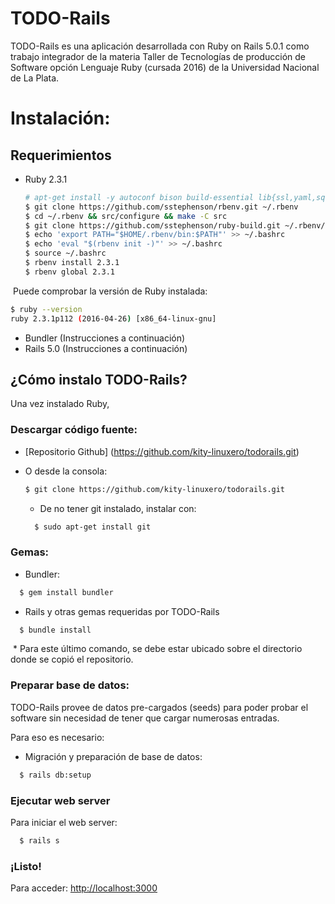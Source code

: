 # TODO-Rails

TODO-Rails es una aplicación desarrollada con Ruby on Rails 5.0.1 como trabajo integrador de la materia Taller de Tecnologías de producción de Software opción Lenguaje Ruby (cursada 2016) de la Universidad Nacional de La Plata.

# Instalación:
## Requerimientos

* Ruby 2.3.1
  ```bash
  # apt-get install -y autoconf bison build-essential lib{ssl,yaml,sqlite3}-dev libreadline6{,-dev} zlib1g{,-dev}
  $ git clone https://github.com/sstephenson/rbenv.git ~/.rbenv
  $ cd ~/.rbenv && src/configure && make -C src
  $ git clone https://github.com/sstephenson/ruby-build.git ~/.rbenv/plugins/ruby-build
  $ echo 'export PATH="$HOME/.rbenv/bin:$PATH"' >> ~/.bashrc
  $ echo 'eval "$(rbenv init -)"' >> ~/.bashrc
  $ source ~/.bashrc
  $ rbenv install 2.3.1
  $ rbenv global 2.3.1
  ```
  Puede comprobar la versión de Ruby instalada:
  ```bash
  $ ruby --version
  ruby 2.3.1p112 (2016-04-26) [x86_64-linux-gnu]
  ```
  
* Bundler (Instrucciones a continuación)
* Rails 5.0 (Instrucciones a continuación)

## ¿Cómo instalo TODO-Rails?
Una vez instalado Ruby,
### Descargar código fuente:
* [Repositorio Github] (https://github.com/kity-linuxero/todorails.git)
* O desde la consola:

  ```bash
  $ git clone https://github.com/kity-linuxero/todorails.git
  ```
  * De no tener git instalado, instalar con:
  ```bash
    $ sudo apt-get install git
    ```
  
### Gemas:
* Bundler:
```bash
  $ gem install bundler
  ```
* Rails y otras gemas requeridas por TODO-Rails
```bash
  $ bundle install
  ```
  * Para este último comando, se debe estar ubicado sobre el directorio donde se copió el repositorio.
  
### Preparar base de datos:
TODO-Rails provee de datos pre-cargados (seeds) para poder probar el software sin necesidad de tener que cargar numerosas entradas.

Para eso es necesario:
* Migración y preparación de base de datos:
```bash
  $ rails db:setup
  ```
### Ejecutar web server
Para iniciar el web server:
```bash
  $ rails s
```

### ¡Listo!
Para acceder:
[http://localhost:3000](http://localhost:3000)


